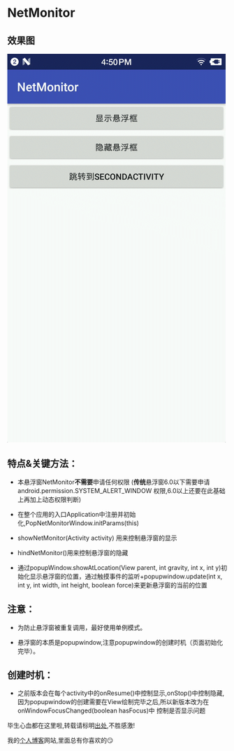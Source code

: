 # NetMonitor 

## 效果图
![image](img/moniter.gif)

## 特点&关键方法：
    
  + 本悬浮窗NetMonitor**不需要**申请任何权限 (**传统**悬浮窗6.0以下需要申请 android.permission.SYSTEM_ALERT_WINDOW 权限,6.0以上还要在此基础上再加上动态权限判断)
  
  + 在整个应用的入口Application中注册并初始化,PopNetMonitorWindow.initParams(this)
  
  + showNetMonitor(Activity activity) 用来控制悬浮窗的显示
  
  + hindNetMonitor()用来控制悬浮窗的隐藏
  
  + 通过popupWindow.showAtLocation(View parent, int gravity, int x, int y)初始化显示悬浮窗的位置，通过触摸事件的监听+popupwindow.update(int x, int y, int width, int height, boolean force)来更新悬浮窗的当前的位置

   ## 注意：
    
   + 为防止悬浮窗被重复调用，最好使用单例模式。
   
   + 悬浮窗的本质是popupwindow,注意popupwindow的创建时机（页面初始化完毕）。

   ## 创建时机：
    
  + 之前版本会在每个activity中的onResume()中控制显示,onStop()中控制隐藏,因为popupwindow的创建需要在View绘制完毕之后,所以新版本改为在onWindowFocusChanged(boolean hasFocus)中
  控制是否显示问题
  
  
  毕生心血都在这里啦,转载请标明[出处](https://github.com/PrettyAnt/NetMonitor),不胜感激!  
  
 我的[个人博客](https://prettyant.com/)网站,里面总有你喜欢的😏
